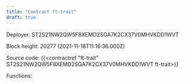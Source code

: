 ```yaml
---
title: "Contract ft-trait"
draft: true
---
```

Deployer: ST2S21NW2QW5F8XEMD2SGA7K2CX37V0MHVKDD1WVT


 



Block height: 20277 (2021-11-18T11:16:36.000Z)

Source code: {{<contractref "ft-trait" ST2S21NW2QW5F8XEMD2SGA7K2CX37V0MHVKDD1WVT ft-trait>}}

Functions:


